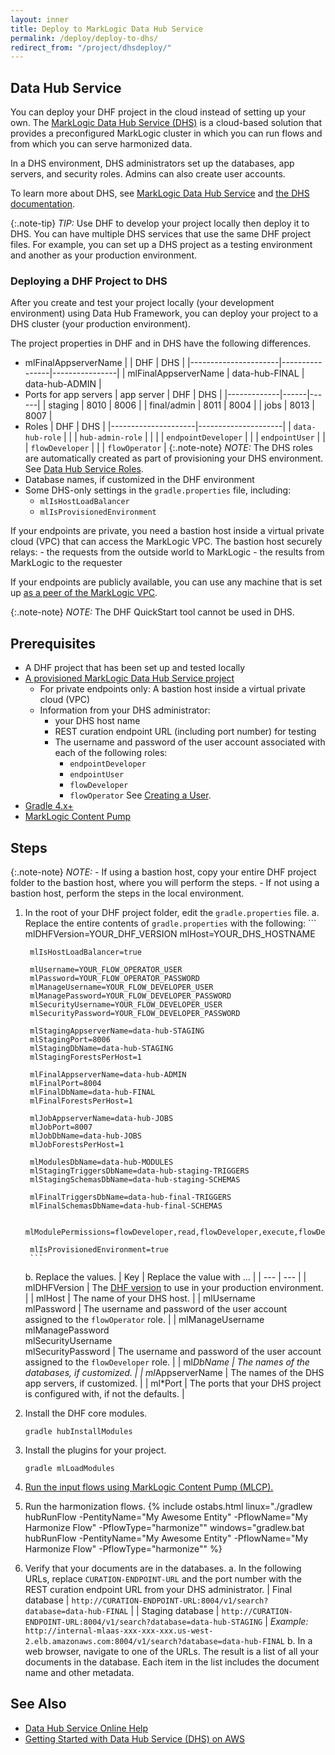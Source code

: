 ```yaml
---
layout: inner
title: Deploy to MarkLogic Data Hub Service
permalink: /deploy/deploy-to-dhs/
redirect_from: "/project/dhsdeploy/"
---
```


## Data Hub Service

You can deploy your DHF project in the cloud instead of setting up your own. The [MarkLogic Data Hub Service (DHS)](https://www.marklogic.com/blog/introducing-marklogic-data-hub-service/) is a cloud-based solution that provides a preconfigured MarkLogic cluster in which you can run flows and from which you can serve harmonized data.

In a DHS environment, DHS administrators set up the databases, app servers, and security roles. Admins can also create user accounts.

To learn more about DHS, see [MarkLogic Data Hub Service](http://www.marklogic.com/product/marklogic-database-overview/data-hub-service/) and [the DHS documentation](https://cloudservices.marklogic.com/help?type=datahub).

{:.note-tip} *TIP:* Use DHF to develop your project locally then deploy it to DHS. You can have multiple DHS services that use the same DHF project files. For example, you can set up a DHS project as a testing environment and another as your production environment.


### Deploying a DHF Project to DHS

After you create and test your project locally (your development environment) using Data Hub Framework, you can deploy your project to a DHS cluster (your production environment).

The project properties in DHF and in DHS have the following differences.

- mlFinalAppserverName
    |                      | DHF            | DHS            |
    |----------------------|----------------|----------------|
    | mlFinalAppserverName | data-hub-FINAL | data-hub-ADMIN |
- Ports for app servers
    | app server  | DHF  | DHS  |
    |-------------|------|------|
    | staging     | 8010 | 8006 |
    | final/admin | 8011 | 8004 |
    | jobs        | 8013 | 8007 |
- Roles
    | DHF                 | DHS                 |
    |---------------------|---------------------|
    | `data-hub-role`     |                     |
    | `hub-admin-role`    |                     |
    |                     | `endpointDeveloper` |
    |                     | `endpointUser`      |
    |                     | `flowDeveloper`     |
    |                     | `flowOperator`      |
    {:.note-note} *NOTE:* The DHS roles are automatically created as part of provisioning your DHS environment.
    See [Data Hub Service Roles](https://cloudservices.marklogic.com/help?type=datahub&subtype=user#DHSroles).
- Database names, if customized in the DHF environment
- Some DHS-only settings in the `gradle.properties` file, including:
    - `mlIsHostLoadBalancer` <!-- - If *true*, ???. -->
    - `mlIsProvisionedEnvironment` <!-- - If *true*, ???. -->

If your endpoints are private, you need a bastion host inside a virtual private cloud (VPC) that can access the MarkLogic VPC. The bastion host securely relays:
    - the requests from the outside world to MarkLogic
    - the results from MarkLogic to the requester
<!-- See [Creating a Bastion Host in DHS](???). -->

If your endpoints are publicly available, you can use any machine that is set up [as a peer of the MarkLogic VPC](https://cloudservices.marklogic.com/help?type=network#peer-role).

{:.note-note} *NOTE:* The DHF QuickStart tool cannot be used in DHS.


## Prerequisites

- A DHF project that has been set up and tested locally
- [A provisioned MarkLogic Data Hub Service project](https://cloudservices.marklogic.com/help)
  - For private endpoints only: A bastion host inside a virtual private cloud (VPC)
  - Information from your DHS administrator:
    - your DHS host name
    - REST curation endpoint URL (including port number) for testing
    - The username and password of the user account associated with each of the following roles:
      - `endpointDeveloper`
      - `endpointUser`    
      - `flowDeveloper`
      - `flowOperator`
      See [Creating a User](https://cloudservices.marklogic.com/help?type=datahub&subtype=admin#manageusers). 
      <!-- What security permissions/roles do they need to be able to create user accounts and assign them to these roles? -->
- [Gradle 4.x+](https://docs.gradle.org/current/userguide/installation.html#installing_gradle)
- [MarkLogic Content Pump](https://docs.marklogic.com/guide/mlcp/install)


## Steps

{:.note-note} *NOTE:* 
    - If using a bastion host, copy your entire DHF project folder to the bastion host, where you will perform the steps.
    - If not using a bastion host, perform the steps in the local environment.

1. In the root of your DHF project folder, edit the `gradle.properties` file.
    a. Replace the entire contents of `gradle.properties` with the following:
        ```
        mlDHFVersion=YOUR_DHF_VERSION
        mlHost=YOUR_DHS_HOSTNAME

        mlIsHostLoadBalancer=true

        mlUsername=YOUR_FLOW_OPERATOR_USER
        mlPassword=YOUR_FLOW_OPERATOR_PASSWORD
        mlManageUsername=YOUR_FLOW_DEVELOPER_USER
        mlManagePassword=YOUR_FLOW_DEVELOPER_PASSWORD
        mlSecurityUsername=YOUR_FLOW_DEVELOPER_USER
        mlSecurityPassword=YOUR_FLOW_DEVELOPER_PASSWORD

        mlStagingAppserverName=data-hub-STAGING
        mlStagingPort=8006
        mlStagingDbName=data-hub-STAGING
        mlStagingForestsPerHost=1

        mlFinalAppserverName=data-hub-ADMIN
        mlFinalPort=8004
        mlFinalDbName=data-hub-FINAL
        mlFinalForestsPerHost=1

        mlJobAppserverName=data-hub-JOBS
        mlJobPort=8007
        mlJobDbName=data-hub-JOBS
        mlJobForestsPerHost=1

        mlModulesDbName=data-hub-MODULES
        mlStagingTriggersDbName=data-hub-staging-TRIGGERS
        mlStagingSchemasDbName=data-hub-staging-SCHEMAS

        mlFinalTriggersDbName=data-hub-final-TRIGGERS
        mlFinalSchemasDbName=data-hub-final-SCHEMAS

        mlModulePermissions=flowDeveloper,read,flowDeveloper,execute,flowDeveloper,insert,flowOperator,read,flowOperator,execute,flowOperator,insert

        mlIsProvisionedEnvironment=true
        ```
    b. Replace the values.
        | Key | Replace the value with ... |
        | --- | --- |
        | mlDHFVersion | The [DHF version](https://github.com/marklogic/marklogic-data-hub/releases) to use in your production environment. |
        | mlHost | The name of your DHS host. |
        | mlUsername<br>mlPassword | The username and password of the user account assigned to the `flowOperator` role. |
        | mlManageUsername<br>mlManagePassword<br>mlSecurityUsername<br>mlSecurityPassword | The username and password of the user account assigned to the `flowDeveloper` role. |
        | ml*DbName | The names of the databases, if customized. |
        | ml*AppserverName | The names of the DHS app servers, if customized. |
        | ml*Port | The ports that your DHS project is configured with, if not the defaults. |
1. Install the DHF core modules.
    ```
    gradle hubInstallModules
    ```
1. Install the plugins for your project.
    ```
    gradle mlLoadModules
    ```
1. [Run the input flows using MarkLogic Content Pump (MLCP).](https://marklogic.github.io/marklogic-data-hub/ingest/mlcp/)
1. Run the harmonization flows. <!-- Code from https://marklogic.github.io/marklogic-data-hub/harmonize/gradle/ -->
    {% include ostabs.html
        linux="./gradlew hubRunFlow -PentityName=\"My Awesome Entity\" -PflowName=\"My Harmonize Flow\" -PflowType=\"harmonize\""
        windows="gradlew.bat hubRunFlow -PentityName=\"My Awesome Entity\" -PflowName=\"My Harmonize Flow\" -PflowType=\"harmonize\""
    %}
1. Verify that your documents are in the databases.
    a. In the following URLs, replace `CURATION-ENDPOINT-URL` and the port number with the REST curation endpoint URL from your DHS administrator.
    | Final database   | `http://CURATION-ENDPOINT-URL:8004/v1/search?database=data-hub-FINAL`   |
    | Staging database | `http://CURATION-ENDPOINT-URL:8004/v1/search?database=data-hub-STAGING` |
    *Example:* `http://internal-mlaas-xxx-xxx-xxx.us-west-2.elb.amazonaws.com:8004/v1/search?database=data-hub-FINAL`
    b. In a web browser, navigate to one of the URLs.
    The result is a list of all your documents in the database. Each item in the list includes the document name and other metadata.
    <!-- TODO: What else is returned about each item? -->


## See Also
- [Data Hub Service Online Help](https://cloudservices.marklogic.com/help?type=datahub)
- [Getting Started with Data Hub Service (DHS) on AWS](https://developer.marklogic.com/learn/data-hub-service-aws)
